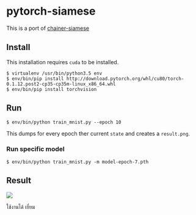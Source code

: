 # pytorch-siamese

This is a port of [chainer-siamese](https://github.com/mitmul/chainer-siamese)

## Install

This installation requires `cuda` to be installed. 

```
$ virtualenv /usr/bin/python3.5 env
$ env/bin/pip install http://download.pytorch.org/whl/cu80/torch-0.1.12.post2-cp35-cp35m-linux_x86_64.whl 
$ env/bin/pip install torchvision
```

## Run

```
$ env/bin/python train_mnist.py --epoch 10
```

This dumps for every epoch ther current `state` and creates a `result.png`.

### Run specific model

```
$ env/bin/python train_mnist.py -m model-epoch-7.pth
```

## Result

![](https://raw.githubusercontent.com/delijati/pytorch-siamese/master/result.png)

ใช้งานได้ เยี่ยม

